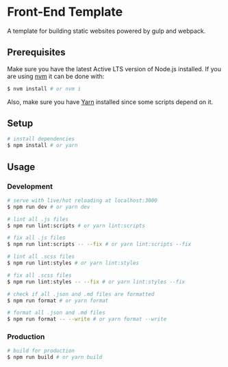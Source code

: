 # Front-End Template

A template for building static websites powered by gulp and webpack.

## Prerequisites

Make sure you have the latest Active LTS version of Node.js installed. If you are using [nvm](https://github.com/creationix/nvm) it can be done with:

```bash
$ nvm install # or nvm i
```

Also, make sure you have [Yarn](https://yarnpkg.com) installed since some scripts depend on it.

## Setup

```bash
# install dependencies
$ npm install # or yarn
```

## Usage

### Development

```bash
# serve with live/hot reloading at localhost:3000
$ npm run dev # or yarn dev

# lint all .js files
$ npm run lint:scripts # or yarn lint:scripts

# fix all .js files
$ npm run lint:scripts -- --fix # or yarn lint:scripts --fix

# lint all .scss files
$ npm run lint:styles # or yarn lint:styles

# fix all .scss files
$ npm run lint:styles -- --fix # or yarn lint:styles --fix

# check if all .json and .md files are formatted
$ npm run format # or yarn format

# format all .json and .md files
$ npm run format -- --write # or yarn format --write
```

### Production

```bash
# build for production
$ npm run build # or yarn build
```

